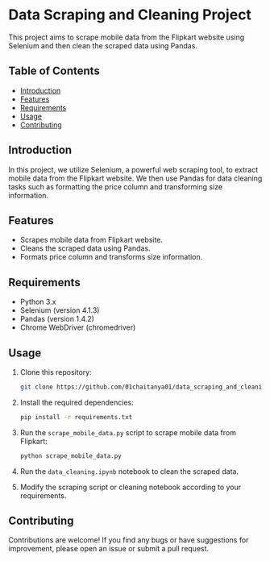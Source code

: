 # Data Scraping and Cleaning Project

This project aims to scrape mobile data from the Flipkart website using Selenium and then clean the scraped data using Pandas.

## Table of Contents

- [Introduction](#introduction)
- [Features](#features)
- [Requirements](#requirements)
- [Usage](#usage)
- [Contributing](#contributing)

## Introduction

In this project, we utilize Selenium, a powerful web scraping tool, to extract mobile data from the Flipkart website. We then use Pandas for data cleaning tasks such as formatting the price column and transforming size information.

## Features

- Scrapes mobile data from Flipkart website.
- Cleans the scraped data using Pandas.
- Formats price column and transforms size information.

## Requirements

- Python 3.x
- Selenium (version 4.1.3)
- Pandas (version 1.4.2)
- Chrome WebDriver (chromedriver)

## Usage

1. Clone this repository:

   ```bash
   git clone https://github.com/01chaitanya01/data_scraping_and_cleaning.git
   ```

2. Install the required dependencies:

   ```bash
   pip install -r requirements.txt
   ```

3. Run the `scrape_mobile_data.py` script to scrape mobile data from Flipkart:

   ```bash
   python scrape_mobile_data.py
   ```

4. Run the `data_cleaning.ipynb` notebook to clean the scraped data.

5. Modify the scraping script or cleaning notebook according to your requirements.

## Contributing

Contributions are welcome! If you find any bugs or have suggestions for improvement, please open an issue or submit a pull request.
